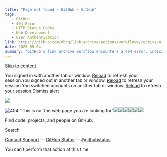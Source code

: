 ```yaml
---
title: "Page not found · GitHub · GitHub"
tags:
   - GitHub
   - 404 Error
   - HTTP Status Codes
   - Web Development
   - User Authentication
link: https://github.com/mbrg/link-archive/actions/workflows/receive-url.yml
date: 2025-05-04
summary: "GitHub's link archive workflow encounters a 404 error, indicating the requested page is unavailable. This disrupts access to various code repositories and projects. Technical implications include potential impacts on project continuity and collaboration. Users may need to verify links or confirm repository existence, underscoring the importance of link integrity in DevOps processes. Monitoring GitHub's status and responsiveness is recommended for developers reliant on its resources."
---
```


[Skip to content](https://github.com/mbrg/link-archive/actions/workflows/receive-url.yml#start-of-content)

You signed in with another tab or window. [Reload](https://github.com/mbrg/link-archive/actions/workflows/receive-url.yml) to refresh your session.You signed out in another tab or window. [Reload](https://github.com/mbrg/link-archive/actions/workflows/receive-url.yml) to refresh your session.You switched accounts on another tab or window. [Reload](https://github.com/mbrg/link-archive/actions/workflows/receive-url.yml) to refresh your session.Dismiss alert

![](<Base64-Image-Removed>)

![404 “This is not the web page you are looking for”](<Base64-Image-Removed>)![](<Base64-Image-Removed>)![](<Base64-Image-Removed>)![](<Base64-Image-Removed>)![](<Base64-Image-Removed>)![](<Base64-Image-Removed>)![](<Base64-Image-Removed>)

Find code, projects, and people on GitHub:

Search

[Contact Support](https://support.github.com/?tags=dotcom-404) —
[GitHub Status](https://githubstatus.com/) —
[@githubstatus](https://twitter.com/githubstatus)

You can’t perform that action at this time.
